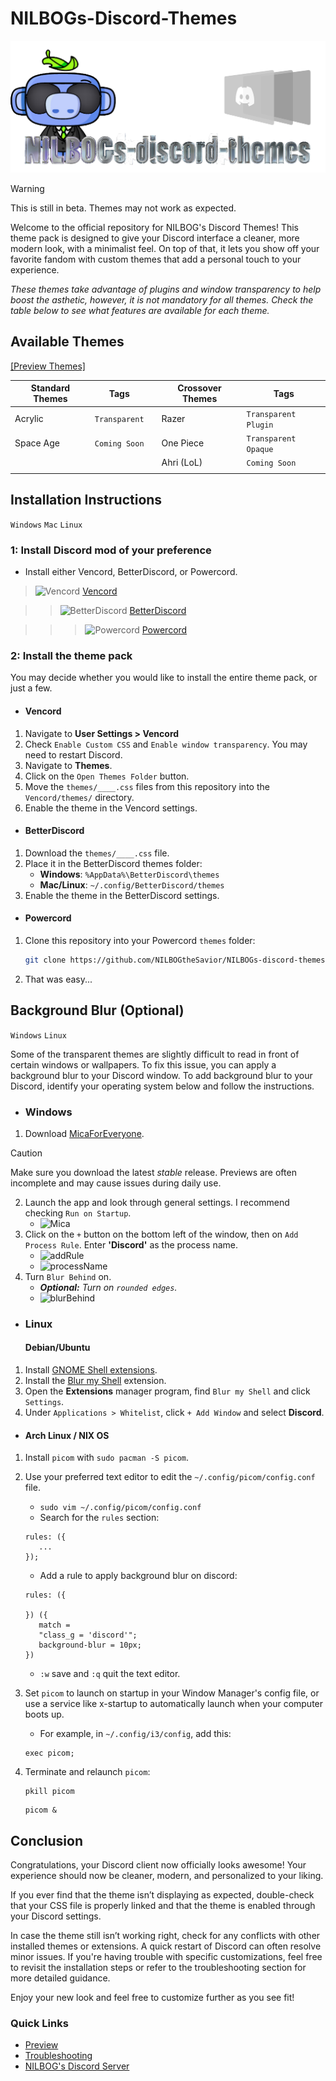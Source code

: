 # NILBOGs-Discord-Themes

![Header](/img/NILBOG's-discord-themes.png)

> [!WARNING]  
> This is still in beta. Themes may not work as expected.

Welcome to the official repository for NILBOG's Discord Themes! This theme pack is designed to give your Discord interface a cleaner, more modern look, with a minimalist feel. On top of that, it lets you show off your favorite fandom with custom themes that add a personal touch to your experience.

*These themes take advantage of plugins and window transparency to help boost the asthetic, however, it is not mandatory for all themes. Check the table below to see what features are available for each theme.*

## Available Themes
[[Preview Themes]](./THEMES.md)

| Standard Themes | Tags                  |  | Crossover Themes   | Tags                     |
|-----------------|-----------------------|--|--------------------|--------------------------|
| Acrylic         | `Transparent`         |  | Razer              | `Transparent` `Plugin`   |
| Space Age       | `Coming Soon`         |  | One Piece          | `Transparent` `Opaque`   |
|                 |                       |  | Ahri (LoL)         | `Coming Soon`            |
|                 |                       |  |                    |                          |

## Installation Instructions

`Windows` `Mac` `Linux`

### 1: Install Discord mod of your preference

- Install either Vencord, BetterDiscord, or Powercord.

> <img src="https://vencord.dev/assets/logo-nav-oneko-padding.png" alt="Vencord" height="25"/>   [Vencord](https://vencord.dev/)

>> <img src="https://betterdiscord.app/resources/branding/logo_small.svg" alt="BetterDiscord" height="25"/>   [BetterDiscord](https://betterdiscord.app/)

>>> <img src="https://avatars.githubusercontent.com/u/46755359?s=48&v=4" alt="Powercord" height="25"/>   [Powercord](https://betterdiscord.app/)

### 2: Install the theme pack

You may decide whether you would like to install the entire theme pack, or just a few.

- #### Vencord
1. Navigate to **User Settings > Vencord**
2. Check `Enable Custom CSS` and `Enable window transparency`. You may need to restart Discord.
3. Navigate to **Themes**.
4. Click on the `Open Themes Folder` button.
5. Move the `themes/____.css` files from this repository into the `Vencord/themes/` directory.
6. Enable the theme in the Vencord settings.

- #### BetterDiscord
1. Download the `themes/____.css` file.
2. Place it in the BetterDiscord themes folder:
   - **Windows**: `%AppData%\BetterDiscord\themes`
   - **Mac/Linux**: `~/.config/BetterDiscord/themes`
3. Enable the theme in the BetterDiscord settings.

- #### Powercord
1. Clone this repository into your Powercord `themes` folder:
   ```bash
   git clone https://github.com/NILBOGtheSavior/NILBOGs-discord-themes.git ~/.powercord/themes/custom-css
2. That was easy...

## Background Blur (Optional)

`Windows` `Linux`

Some of the transparent themes are slightly difficult to read in front of certain windows or wallpapers. To fix this issue, you can apply a background blur to your Discord window. To add background blur to your Discord, identify your operating system below and follow the instructions.

- ### Windows
1. Download [MicaForEveryone](https://github.com/MicaForEveryone/MicaForEveryone).

> [!CAUTION]
> Make sure you download the latest *stable* release. Previews are often incomplete and may cause issues during daily use.

2. Launch the app and look through general settings. I recommend checking `Run on Startup`.
   - ![Mica](img/tutorial/mica.png)
3. Click on the `+` button on the bottom left of the window, then on `Add Process Rule`. Enter **'Discord'** as the process name.
   - ![addRule](img/tutorial/addRule.png)
   - ![processName](img/tutorial/processName.png)
4. Turn `Blur Behind` on.
   - ***Optional:** Turn on `rounded edges`.*
   - ![blurBehind](img/tutorial/blurBehind.png)

- ### Linux
   #### Debian/Ubuntu
1. Install [GNOME Shell extensions](https://extensions.gnome.org/).
2. Install the [Blur my Shell](https://extensions.gnome.org/extension/3193/blur-my-shell/) extension.
3. Open the **Extensions** manager program, find `Blur my Shell` and click `Settings`.
4. Under `Applications > Whitelist`, click `+ Add Window` and select **Discord**.
- #### Arch Linux / NIX OS
1. Install `picom` with `sudo pacman -S picom`.
2. Use your preferred text editor to edit the `~/.config/picom/config.conf` file.

   - `sudo vim ~/.config/picom/config.conf`
   - Search for the `rules` section:
   ```
   rules: ({
      ...
   });
   ```
   - Add a rule to apply background blur on discord:
   ```
   rules: ({

   }) ({
      match =
      "class_g = 'discord'";
      background-blur = 10px;
   })
   ```
   - `:w` save and `:q` quit the text editor.
3. Set `picom` to launch on startup in your Window Manager's config file, or use a service like x-startup to automatically launch when your computer boots up.
   - For example, in `~/.config/i3/config`, add this:
   ```
   exec picom;
   ```
4. Terminate and relaunch `picom`:
   ```
   pkill picom
   ```
   ```
   picom &
   ```

## Conclusion

Congratulations, your Discord client now officially looks awesome! Your experience should now be cleaner, modern, and personalized to your liking.

If you ever find that the theme isn’t displaying as expected, double-check that your CSS file is properly linked and that the theme is enabled through your Discord settings.

In case the theme still isn’t working right, check for any conflicts with other installed themes or extensions. A quick restart of Discord can often resolve minor issues. If you're having trouble with specific customizations, feel free to revisit the installation steps or refer to the troubleshooting section for more detailed guidance.

Enjoy your new look and feel free to customize further as you see fit!

### Quick Links

- [Preview](THEMES.md)
- [Troubleshooting](man/TROUBLESHOOTING.md)
- [NILBOG's Discord Server]()
